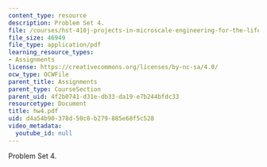 ```yaml
---
content_type: resource
description: Problem Set 4.
file: /courses/hst-410j-projects-in-microscale-engineering-for-the-life-sciences-spring-2007/d4a54b90378d50c0b279885e68f5c528_hw4.pdf
file_size: 46949
file_type: application/pdf
learning_resource_types:
- Assignments
license: https://creativecommons.org/licenses/by-nc-sa/4.0/
ocw_type: OCWFile
parent_title: Assignments
parent_type: CourseSection
parent_uid: 4f2b0741-d31e-db33-da19-e7b244bfdc33
resourcetype: Document
title: hw4.pdf
uid: d4a54b90-378d-50c0-b279-885e68f5c528
video_metadata:
  youtube_id: null
---
```

Problem Set 4.